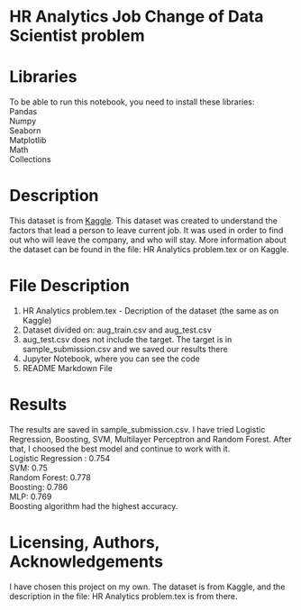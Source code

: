 # HR Analytics Job Change of Data Scientist problem

# Libraries
To be able to run this notebook, you need to install these libraries:<br/>
Pandas<br/>
Numpy<br/>
Seaborn<br/>
Matplotlib<br/>
Math<br/>
Collections<br/>

# Description
This dataset is from [Kaggle](https://www.kaggle.com/arashnic/hr-analytics-job-change-of-data-scientists). This dataset was created to understand the factors that lead a person to leave current job. It was used in order to find out who will leave the company, and who will stay. More information about the dataset can be found in the file: HR Analytics problem.tex or on Kaggle.<br/>

# File Description
1. HR Analytics problem.tex - Decription of the dataset (the same as on Kaggle)<br/>
2. Dataset divided on: aug_train.csv and aug_test.csv<br/>
3. aug_test.csv does not include the target. The target is in sample_submission.csv and we saved our results there<br/>
4. Jupyter Notebook, where you can see the code<br/>
5. README Markdown File<br/>

# Results
The results are saved in sample_submission.csv. I have tried Logistic Regression, Boosting, SVM, Multilayer Perceptron and Random Forest. After that, I choosed the best model and continue to work with it. <br/>
Logistic Regression : 0.754<br/>
SVM: 0.75<br/>
Random Forest: 0.778<br/>
Boosting: 0.786<br/>
MLP: 0.769<br/>
Boosting algorithm had the highest accuracy.<br/>

# Licensing, Authors, Acknowledgements
I have chosen this project on my own. The dataset is from Kaggle, and the description in the file: HR Analytics problem.tex is from there.<br/>

